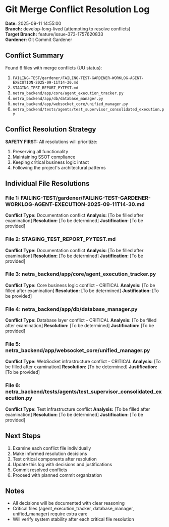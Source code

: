 # Git Merge Conflict Resolution Log

**Date:** 2025-09-11 14:55:00  
**Branch:** develop-long-lived (attempting to resolve conflicts)  
**Target Branch:** feature/issue-373-1757620833  
**Gardener:** Git Commit Gardener  

## Conflict Summary

Found 6 files with merge conflicts (UU status):

1. `FAILING-TEST/gardener/FAILING-TEST-GARDENER-WORKLOG-AGENT-EXECUTION-2025-09-11T14-30.md`
2. `STAGING_TEST_REPORT_PYTEST.md`
3. `netra_backend/app/core/agent_execution_tracker.py`
4. `netra_backend/app/db/database_manager.py`
5. `netra_backend/app/websocket_core/unified_manager.py`
6. `netra_backend/tests/agents/test_supervisor_consolidated_execution.py`

## Conflict Resolution Strategy

**SAFETY FIRST:** All resolutions will prioritize:
1. Preserving all functionality
2. Maintaining SSOT compliance
3. Keeping critical business logic intact
4. Following the project's architectural patterns

## Individual File Resolutions

### File 1: FAILING-TEST/gardener/FAILING-TEST-GARDENER-WORKLOG-AGENT-EXECUTION-2025-09-11T14-30.md

**Conflict Type:** Documentation conflict
**Analysis:** [To be filled after examination]
**Resolution:** [To be determined]
**Justification:** [To be provided]

### File 2: STAGING_TEST_REPORT_PYTEST.md

**Conflict Type:** Documentation conflict
**Analysis:** [To be filled after examination]
**Resolution:** [To be determined]
**Justification:** [To be provided]

### File 3: netra_backend/app/core/agent_execution_tracker.py

**Conflict Type:** Core business logic conflict - CRITICAL
**Analysis:** [To be filled after examination]
**Resolution:** [To be determined]
**Justification:** [To be provided]

### File 4: netra_backend/app/db/database_manager.py

**Conflict Type:** Database layer conflict - CRITICAL
**Analysis:** [To be filled after examination]
**Resolution:** [To be determined]
**Justification:** [To be provided]

### File 5: netra_backend/app/websocket_core/unified_manager.py

**Conflict Type:** WebSocket infrastructure conflict - CRITICAL
**Analysis:** [To be filled after examination]
**Resolution:** [To be determined]
**Justification:** [To be provided]

### File 6: netra_backend/tests/agents/test_supervisor_consolidated_execution.py

**Conflict Type:** Test infrastructure conflict
**Analysis:** [To be filled after examination]
**Resolution:** [To be determined]
**Justification:** [To be provided]

## Next Steps

1. Examine each conflict file individually
2. Make informed resolution decisions
3. Test critical components after resolution
4. Update this log with decisions and justifications
5. Commit resolved conflicts
6. Proceed with planned commit organization

## Notes

- All decisions will be documented with clear reasoning
- Critical files (agent_execution_tracker, database_manager, unified_manager) require extra care
- Will verify system stability after each critical file resolution